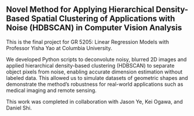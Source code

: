 ## Novel Method for Applying Hierarchical Density-Based Spatial Clustering of Applications with Noise (HDBSCAN) in Computer Vision Analysis

This is the final project for GR 5205: Linear Regression Models with Professor Yisha Yao at Columbia University. 

We developed Python scripts to deconvolute noisy, blurred 2D images and applied hierarchical density-based clustering (HDBSCAN) to separate object pixels from noise, enabling accurate dimension estimation without labeled data. This allowed us to simulate datasets of geometric shapes and demonstrate the method’s robustness for real-world applications such as medical imaging and remote sensing. 

This work was completed in collaboration with Jason Ye, Kei Ogawa, and Daniel Shi. 
